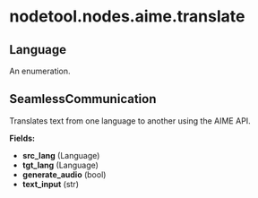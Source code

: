 # nodetool.nodes.aime.translate

## Language

An enumeration.

## SeamlessCommunication

Translates text from one language to another using the AIME API.

**Fields:**
- **src_lang** (Language)
- **tgt_lang** (Language)
- **generate_audio** (bool)
- **text_input** (str)


